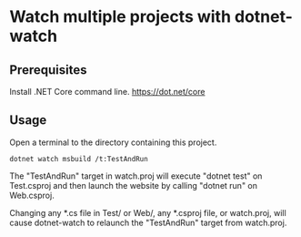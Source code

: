 Watch multiple projects with dotnet-watch
=========================================

## Prerequisites

Install .NET Core command line. <https://dot.net/core>

## Usage

Open a terminal to the directory containing this project.

```
dotnet watch msbuild /t:TestAndRun
```

The "TestAndRun" target in watch.proj will execute "dotnet test" on Test.csproj and then launch the website by calling "dotnet run" on Web.csproj.

Changing any \*.cs file in Test/ or Web/, any \*.csproj file, or watch.proj, will cause dotnet-watch to relaunch the "TestAndRun" target from watch.proj.
